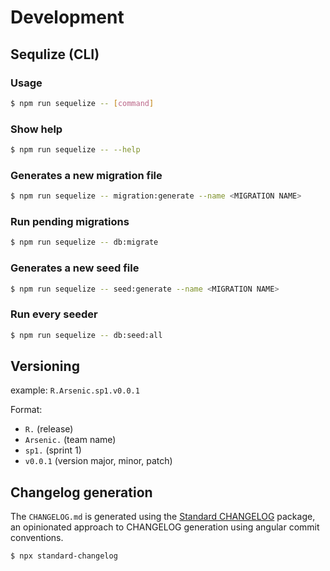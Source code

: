 # Development

## Sequlize (CLI)

### Usage
```sh
$ npm run sequelize -- [command]
```

### Show help
```sh
$ npm run sequelize -- --help
```

### Generates a new migration file
```sh
$ npm run sequelize -- migration:generate --name <MIGRATION NAME>
```

### Run pending migrations
```sh
$ npm run sequelize -- db:migrate
```

### Generates a new seed file
```sh
$ npm run sequelize -- seed:generate --name <MIGRATION NAME>
```

### Run every seeder
```sh
$ npm run sequelize -- db:seed:all
```

## Versioning

example: ```R.Arsenic.sp1.v0.0.1```

Format:
- ```R.``` (release)
- ```Arsenic.``` (team name)
- ```sp1.``` (sprint 1)
- ```v0.0.1``` (version major, minor, patch)

## Changelog generation
The `CHANGELOG.md` is generated using the [Standard CHANGELOG](https://github.com/conventional-changelog/conventional-changelog/tree/master/packages/standard-changelog) package, an opinionated approach to CHANGELOG generation using angular commit conventions.

```sh
$ npx standard-changelog
```
